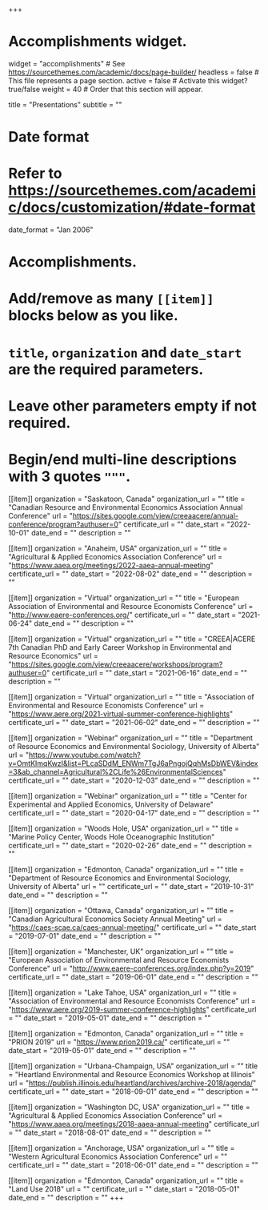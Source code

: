 +++
# Accomplishments widget.
widget = "accomplishments"  # See https://sourcethemes.com/academic/docs/page-builder/
headless = false  # This file represents a page section.
active = false  # Activate this widget? true/false
weight = 40  # Order that this section will appear.

title = "Presentations"
subtitle = ""

# Date format
#   Refer to https://sourcethemes.com/academic/docs/customization/#date-format
date_format = "Jan 2006"

# Accomplishments.
#   Add/remove as many `[[item]]` blocks below as you like.
#   `title`, `organization` and `date_start` are the required parameters.
#   Leave other parameters empty if not required.
#   Begin/end multi-line descriptions with 3 quotes `"""`.

[[item]]
  organization = "Saskatoon, Canada"
  organization_url = ""
  title = "Canadian Resource and Environmental Economics Association Annual Conference"
  url = "https://sites.google.com/view/creeaacere/annual-conference/program?authuser=0"
  certificate_url = ""
  date_start = "2022-10-01"
  date_end = ""
  description = ""

[[item]]
  organization = "Anaheim, USA"
  organization_url = ""
  title = "Agricultural & Applied Economics Association Conference"
  url = "https://www.aaea.org/meetings/2022-aaea-annual-meeting"
  certificate_url = ""
  date_start = "2022-08-02"
  date_end = ""
  description = ""

[[item]]
  organization = "Virtual"
  organization_url = ""
  title = "European Association of Environmental and Resource Economists Conference"
  url = "http://www.eaere-conferences.org/"
  certificate_url = ""
  date_start = "2021-06-24"
  date_end = ""
  description = ""

[[item]]
  organization = "Virtual"
  organization_url = ""
  title = "CREEA|ACERE 7th Canadian PhD and Early Career Workshop in Environmental and Resource Economics"
  url = "https://sites.google.com/view/creeaacere/workshops/program?authuser=0"
  certificate_url = ""
  date_start = "2021-06-16"
  date_end = ""
  description = ""

[[item]]
  organization = "Virtual"
  organization_url = ""
  title = "Association of Environmental and Resource Economists Conference"
  url = "https://www.aere.org/2021-virtual-summer-conference-highlights"
  certificate_url = ""
  date_start = "2021-06-02"
  date_end = ""
  description = ""


[[item]]
  organization = "Webinar"
  organization_url = ""
  title = "Department of Resource Economics and Environmental Sociology, University of Alberta"
  url = "https://www.youtube.com/watch?v=OmtKImqKwzI&list=PLcaSDdM_ENWm7TgJ6aPngojQqhMsDbWEV&index=3&ab_channel=Agricultural%2CLife%26EnvironmentalSciences"
  certificate_url = ""
  date_start = "2020-12-03"
  date_end = ""
  description = ""

[[item]]
  organization = "Webinar"
  organization_url = ""
  title = "Center for Experimental and Applied Economics, University of Delaware"
  certificate_url = ""
  date_start = "2020-04-17"
  date_end = ""
  description = ""


[[item]]
  organization = "Woods Hole, USA"
  organization_url = ""
  title = "Marine Policy Center, Woods Hole Oceanographic Institution"
  certificate_url = ""
  date_start = "2020-02-26"
  date_end = ""
  description = ""

[[item]]
  organization = "Edmonton, Canada"
  organization_url = ""
  title = "Department of Resource Economics and Environmental Sociology, University of Alberta"
  url = ""
  certificate_url = ""
  date_start = "2019-10-31"
  date_end = ""
  description = ""


[[item]]
  organization = "Ottawa, Canada"
  organization_url = ""
  title = "Canadian Agricultural Economics Society Annual Meeting"
  url = "https://caes-scae.ca/caes-annual-meeting/"
  certificate_url = ""
  date_start = "2019-07-01"
  date_end = ""
  description = ""

[[item]]
  organization = "Manchester, UK"
  organization_url = ""
  title = "European Association of Environmental and Resource Economists Conference"
  url = "http://www.eaere-conferences.org/index.php?y=2019"
  certificate_url = ""
  date_start = "2019-06-01"
  date_end = ""
  description = ""
  
[[item]]
  organization = "Lake Tahoe, USA"
  organization_url = ""
  title = "Association of Environmental and Resource Economists Conference"
  url = "https://www.aere.org/2019-summer-conference-highlights"
  certificate_url = ""
  date_start = "2019-05-01"
  date_end = ""
  description = ""

[[item]]
  organization = "Edmonton, Canada"
  organization_url = ""
  title = "PRION 2019"
  url = "https://www.prion2019.ca/"
  certificate_url = ""
  date_start = "2019-05-01"
  date_end = ""
  description = ""
  
[[item]]
  organization = "Urbana-Champaign, USA"
  organization_url = ""
  title = "Heartland Environmental and Resource Economics Workshop at Illinois"
  url = "https://publish.illinois.edu/heartland/archives/archive-2018/agenda/"
  certificate_url = ""
  date_start = "2018-09-01"
  date_end = ""
  description = ""

[[item]]
  organization = "Washington DC, USA"
  organization_url = ""
  title = "Agricultural & Applied Economics Association Conference"
  url = "https://www.aaea.org/meetings/2018-aaea-annual-meeting"
  certificate_url = ""
  date_start = "2018-08-01"
  date_end = ""
  description = ""
  
[[item]]
  organization = "Anchorage, USA"
  organization_url = ""
  title = "Western Agricultural Economics Association Conference"
  url = ""
  certificate_url = ""
  date_start = "2018-06-01"
  date_end = ""
  description = ""

[[item]]
  organization = "Edmonton, Canada"
  organization_url = ""
  title = "Land Use 2018"
  url = ""
  certificate_url = ""
  date_start = "2018-05-01"
  date_end = ""
  description = ""
+++
